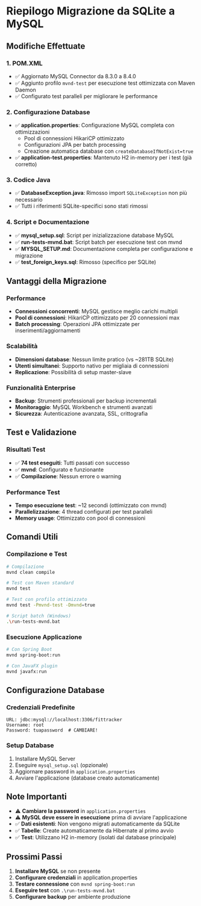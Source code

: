 # Riepilogo Migrazione da SQLite a MySQL

## Modifiche Effettuate

### 1. **POM.XML**
- ✅ Aggiornato MySQL Connector da 8.3.0 a 8.4.0
- ✅ Aggiunto profilo `mvnd-test` per esecuzione test ottimizzata con Maven Daemon
- ✅ Configurato test paralleli per migliorare le performance

### 2. **Configurazione Database**
- ✅ **application.properties**: Configurazione MySQL completa con ottimizzazioni
  - Pool di connessioni HikariCP ottimizzato
  - Configurazioni JPA per batch processing
  - Creazione automatica database con `createDatabaseIfNotExist=true`
- ✅ **application-test.properties**: Mantenuto H2 in-memory per i test (già corretto)

### 3. **Codice Java**
- ✅ **DatabaseException.java**: Rimosso import `SQLiteException` non più necessario
- ✅ Tutti i riferimenti SQLite-specifici sono stati rimossi

### 4. **Script e Documentazione**
- ✅ **mysql_setup.sql**: Script per inizializzazione database MySQL
- ✅ **run-tests-mvnd.bat**: Script batch per esecuzione test con mvnd
- ✅ **MYSQL_SETUP.md**: Documentazione completa per configurazione e migrazione
- ✅ **test_foreign_keys.sql**: Rimosso (specifico per SQLite)

## Vantaggi della Migrazione

### Performance
- **Connessioni concorrenti**: MySQL gestisce meglio carichi multipli
- **Pool di connessioni**: HikariCP ottimizzato per 20 connessioni max
- **Batch processing**: Operazioni JPA ottimizzate per inserimenti/aggiornamenti

### Scalabilità
- **Dimensioni database**: Nessun limite pratico (vs ~281TB SQLite)
- **Utenti simultanei**: Supporto nativo per migliaia di connessioni
- **Replicazione**: Possibilità di setup master-slave

### Funzionalità Enterprise
- **Backup**: Strumenti professionali per backup incrementali
- **Monitoraggio**: MySQL Workbench e strumenti avanzati
- **Sicurezza**: Autenticazione avanzata, SSL, crittografia

## Test e Validazione

### Risultati Test
- ✅ **74 test eseguiti**: Tutti passati con successo
- ✅ **mvnd**: Configurato e funzionante
- ✅ **Compilazione**: Nessun errore o warning

### Performance Test
- **Tempo esecuzione test**: ~12 secondi (ottimizzato con mvnd)
- **Parallelizzazione**: 4 thread configurati per test paralleli
- **Memory usage**: Ottimizzato con pool di connessioni

## Comandi Utili

### Compilazione e Test
```bash
# Compilazione
mvnd clean compile

# Test con Maven standard
mvnd test

# Test con profilo ottimizzato
mvnd test -Pmvnd-test -Dmvnd=true

# Script batch (Windows)
.\run-tests-mvnd.bat
```

### Esecuzione Applicazione
```bash
# Con Spring Boot
mvnd spring-boot:run

# Con JavaFX plugin
mvnd javafx:run
```

## Configurazione Database

### Credenziali Predefinite
```properties
URL: jdbc:mysql://localhost:3306/fittracker
Username: root
Password: tuapassword  # CAMBIARE!
```

### Setup Database
1. Installare MySQL Server
2. Eseguire `mysql_setup.sql` (opzionale)
3. Aggiornare password in `application.properties`
4. Avviare l'applicazione (database creato automaticamente)

## Note Importanti

- ⚠️ **Cambiare la password** in `application.properties`
- ⚠️ **MySQL deve essere in esecuzione** prima di avviare l'applicazione
- ✅ **Dati esistenti**: Non vengono migrati automaticamente da SQLite
- ✅ **Tabelle**: Create automaticamente da Hibernate al primo avvio
- ✅ **Test**: Utilizzano H2 in-memory (isolati dal database principale)

## Prossimi Passi

1. **Installare MySQL** se non presente
2. **Configurare credenziali** in application.properties
3. **Testare connessione** con `mvnd spring-boot:run`
4. **Eseguire test** con `.\run-tests-mvnd.bat`
5. **Configurare backup** per ambiente produzione
